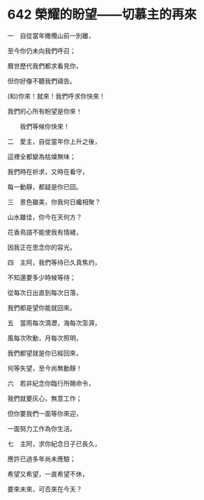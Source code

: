# 642 榮耀的盼望——切慕主的再來

一　自從當年橄欖山前一別離，

至今你仍未向我們呼召；

曆世歷代我們都求看見你，

但你好像不聽我們禱告。

(和)你來！就來！我們呼求你快來！

我們的心所有盼望是你來！

　　我們等候你快來！

二　愛主，自從當年你上升之後，

這裡全都變為枯燥無味；

我們時在祈求，又時在看守，

每一動靜，都疑是你已回。

三　景色雖美，你我何日纔相聚？

山水雖佳，你今在天何方？

花香鳥語不能使我有情緒，

因我正在思念你的容光。

四　主阿，我們等待已久真焦灼，

不知還要多少時候等待；

從每次日出直到每次日落，

我們都是望你能就回來。

五　當雨每次滴瀝，海每次澎湃，

風每次吹動，月每次照明，

我們都望就是你已經回來，

何等失望，至今尚無動靜！

六　若非紀念你臨行所賜命令，

我們就要灰心，無意工作；

但你要我們一面等你來迎，

一面努力工作為你生活。

七　主阿，求你紀念日子已長久，

應許已過多年尚未應驗；

希望又希望，一直希望不休，

要來未來，可否來在今天？

